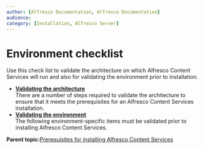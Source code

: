 ```yaml
---
author: [Alfresco Documentation, Alfresco Documentation]
audience: 
category: [Installation, Alfresco Server]
---
```


# Environment checklist

Use this check list to validate the architecture on which Alfresco Content Services will run and also for validating the environment prior to installation.

-   **[Validating the architecture](../tasks/configuration-checklist-arch.md)**  
There are a number of steps required to validate the architecture to ensure that it meets the prerequisites for an Alfresco Content Services installation.
-   **[Validating the environment](../tasks/configuration-checklist-env.md)**  
The following environment-specific items must be validated prior to installing Alfresco Content Services.

**Parent topic:**[Prerequisites for installing Alfresco Content Services](../concepts/prereq-install-overview.md)

